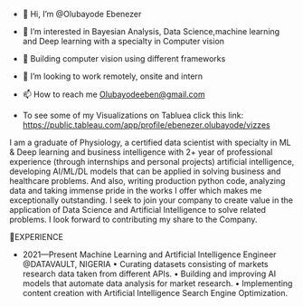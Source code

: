 - 👋 Hi, I’m @Olubayode Ebenezer
- 👀 I’m interested in Bayesian Analysis, Data Science,machine learning and Deep learning with a specialty in Computer vision 
- 🌱  Building computer vision using different frameworks 
- 💞️ I’m looking to work remotely, onsite and intern 
- 📫 How to reach me Olubayodeeben@gmail.com

- To see some of my Visualizations on Tabluea click this link: https://public.tableau.com/app/profile/ebenezer.olubayode/vizzes


I am a graduate of Physiology, a certified data scientist with specialty in ML & Deep learning and business intelligence with
2+ year of professional experience (through internships and personal projects) artificial intelligence, developing AI/ML/DL 
models that can be applied in solving business and healthcare problems. And also, writing production python code, 
analyzing data and taking immense pride in the works I offer which makes me exceptionally outstanding.
I seek to join your company to create value in the application of Data Science and Artificial Intelligence to solve related 
problems. I look forward to contributing my share to the Company.

🎨EXPERIENCE
- 2021—Present
  Machine Learning and Artificial Intelligence Engineer
  @DATAVAULT, NIGERIA
  • Curating datasets consisting of markets research data taken from different APIs.
  • Building and improving AI models that automate data analysis for market research. 
  • Implementing content creation with Artificial Intelligence Search Engine Optimization.

